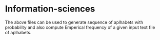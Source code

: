 # Information-sciences
The above files can be used to generate sequence of aplhabets with probability and also compute Emperical frequency of a given input text file of aplhabets.
